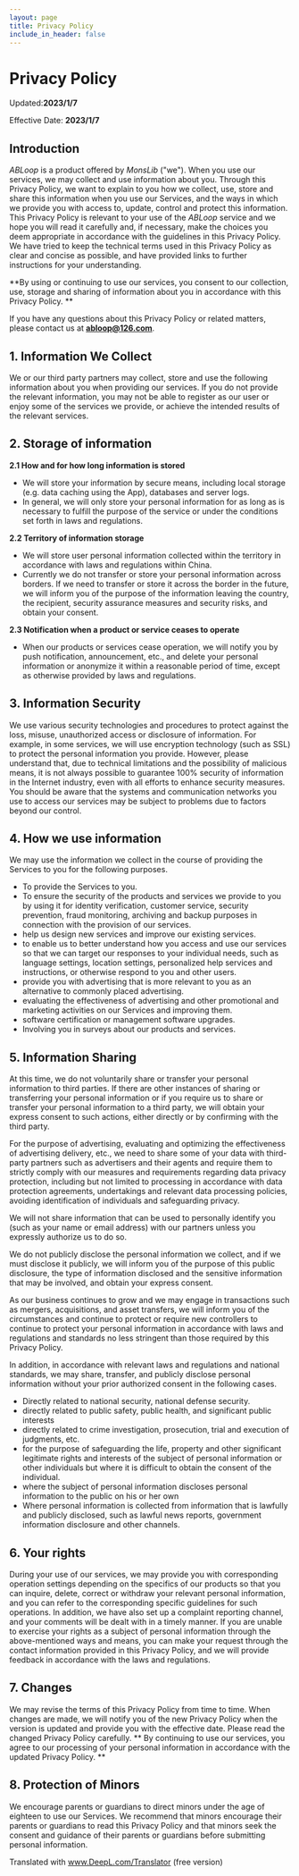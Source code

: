 ```yaml
---
layout: page
title: Privacy Policy
include_in_header: false
---
```


# Privacy Policy

Updated:**2023/1/7**

Effective Date: **2023/1/7**

## Introduction

_ABLoop_ is a product offered by _MonsLib_ ("we"). When you use our services, we may collect and use information about you. Through this Privacy Policy, we want to explain to you how we collect, use, store and share this information when you use our Services, and the ways in which we provide you with access to, update, control and protect this information. This Privacy Policy is relevant to your use of the _ABLoop_ service and we hope you will read it carefully and, if necessary, make the choices you deem appropriate in accordance with the guidelines in this Privacy Policy. We have tried to keep the technical terms used in this Privacy Policy as clear and concise as possible, and have provided links to further instructions for your understanding.

**By using or continuing to use our services, you consent to our collection, use, storage and sharing of information about you in accordance with this Privacy Policy. **

If you have any questions about this Privacy Policy or related matters, please contact us at **abloop@126.com**.

## 1\. Information We Collect

We or our third party partners may collect, store and use the following information about you when providing our services. If you do not provide the relevant information, you may not be able to register as our user or enjoy some of the services we provide, or achieve the intended results of the relevant services.

## 2\. Storage of information

**2.1 How and for how long information is stored**

* We will store your information by secure means, including local storage (e.g. data caching using the App), databases and server logs.
* In general, we will only store your personal information for as long as is necessary to fulfill the purpose of the service or under the conditions set forth in laws and regulations.

**2.2 Territory of information storage**

* We will store user personal information collected within the territory in accordance with laws and regulations within China.
* Currently we do not transfer or store your personal information across borders. If we need to transfer or store it across the border in the future, we will inform you of the purpose of the information leaving the country, the recipient, security assurance measures and security risks, and obtain your consent.

**2.3 Notification when a product or service ceases to operate**

* When our products or services cease operation, we will notify you by push notification, announcement, etc., and delete your personal information or anonymize it within a reasonable period of time, except as otherwise provided by laws and regulations.

## 3\. Information Security

We use various security technologies and procedures to protect against the loss, misuse, unauthorized access or disclosure of information. For example, in some services, we will use encryption technology (such as SSL) to protect the personal information you provide. However, please understand that, due to technical limitations and the possibility of malicious means, it is not always possible to guarantee 100% security of information in the Internet industry, even with all efforts to enhance security measures. You should be aware that the systems and communication networks you use to access our services may be subject to problems due to factors beyond our control.

## 4\. How we use information

We may use the information we collect in the course of providing the Services to you for the following purposes.

* To provide the Services to you.
* To ensure the security of the products and services we provide to you by using it for identity verification, customer service, security prevention, fraud monitoring, archiving and backup purposes in connection with the provision of our services.
* help us design new services and improve our existing services.
* to enable us to better understand how you access and use our services so that we can target our responses to your individual needs, such as language settings, location settings, personalized help services and instructions, or otherwise respond to you and other users.
* provide you with advertising that is more relevant to you as an alternative to commonly placed advertising.
* evaluating the effectiveness of advertising and other promotional and marketing activities on our Services and improving them.
* software certification or management software upgrades.
* Involving you in surveys about our products and services.

## 5\. Information Sharing

At this time, we do not voluntarily share or transfer your personal information to third parties. If there are other instances of sharing or transferring your personal information or if you require us to share or transfer your personal information to a third party, we will obtain your express consent to such actions, either directly or by confirming with the third party.

For the purpose of advertising, evaluating and optimizing the effectiveness of advertising delivery, etc., we need to share some of your data with third-party partners such as advertisers and their agents and require them to strictly comply with our measures and requirements regarding data privacy protection, including but not limited to processing in accordance with data protection agreements, undertakings and relevant data processing policies, avoiding identification of individuals and safeguarding privacy.

We will not share information that can be used to personally identify you (such as your name or email address) with our partners unless you expressly authorize us to do so.

We do not publicly disclose the personal information we collect, and if we must disclose it publicly, we will inform you of the purpose of this public disclosure, the type of information disclosed and the sensitive information that may be involved, and obtain your express consent.

As our business continues to grow and we may engage in transactions such as mergers, acquisitions, and asset transfers, we will inform you of the circumstances and continue to protect or require new controllers to continue to protect your personal information in accordance with laws and regulations and standards no less stringent than those required by this Privacy Policy.

In addition, in accordance with relevant laws and regulations and national standards, we may share, transfer, and publicly disclose personal information without your prior authorized consent in the following cases.

* Directly related to national security, national defense security.
* directly related to public safety, public health, and significant public interests
* directly related to crime investigation, prosecution, trial and execution of judgments, etc.
* for the purpose of safeguarding the life, property and other significant legitimate rights and interests of the subject of personal information or other individuals but where it is difficult to obtain the consent of the individual.
* where the subject of personal information discloses personal information to the public on his or her own
* Where personal information is collected from information that is lawfully and publicly disclosed, such as lawful news reports, government information disclosure and other channels.

## 6\. Your rights

During your use of our services, we may provide you with corresponding operation settings depending on the specifics of our products so that you can inquire, delete, correct or withdraw your relevant personal information, and you can refer to the corresponding specific guidelines for such operations. In addition, we have also set up a complaint reporting channel, and your comments will be dealt with in a timely manner. If you are unable to exercise your rights as a subject of personal information through the above-mentioned ways and means, you can make your request through the contact information provided in this Privacy Policy, and we will provide feedback in accordance with the laws and regulations.

## 7\. Changes

We may revise the terms of this Privacy Policy from time to time. When changes are made, we will notify you of the new Privacy Policy when the version is updated and provide you with the effective date. Please read the changed Privacy Policy carefully. ** By continuing to use our services, you agree to our processing of your personal information in accordance with the updated Privacy Policy. **

## 8\. Protection of Minors

We encourage parents or guardians to direct minors under the age of eighteen to use our Services. We recommend that minors encourage their parents or guardians to read this Privacy Policy and that minors seek the consent and guidance of their parents or guardians before submitting personal information.

Translated with www.DeepL.com/Translator (free version)
